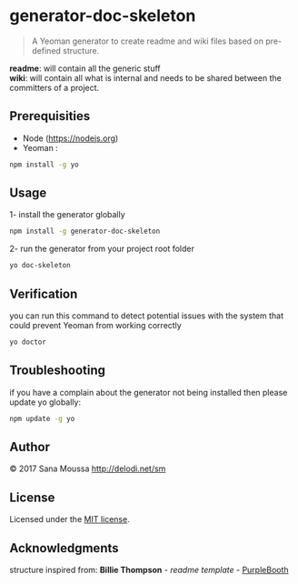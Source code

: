 # generator-doc-skeleton
> A Yeoman generator to create readme and wiki files based on pre-defined structure.
 
**readme**: will contain all the generic stuff  <br />
**wiki**:   will contain all what is internal and needs to be shared between the committers of a project.
 

## Prerequisities

* Node (https://nodejs.org)
* Yeoman :

```bash
npm install -g yo 
```

## Usage

1- install the generator globally
```bash
npm install -g generator-doc-skeleton
```
2- run the generator from your project root folder
```bash
yo doc-skeleton
```
## Verification
you can run this command to detect potential issues with the system that could prevent Yeoman from working correctly

```bash 
yo doctor
```
## Troubleshooting
if you have a complain about the generator not being installed then please update yo globally:
```bash 
npm update -g yo
```
 
## Author

© 2017 Sana Moussa <http://delodi.net/sm>

## License

Licensed under the [MIT license](http://sana-moussa.mit-license.org).

## Acknowledgments
structure inspired from: 
**Billie Thompson** - *readme template* - [PurpleBooth](https://github.com/PurpleBooth)
